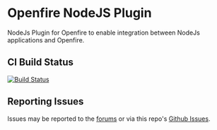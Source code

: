 # Openfire NodeJS Plugin

NodeJs Plugin for Openfire to enable integration between NodeJs applications and Openfire.

## CI Build Status

[![Build Status](https://github.com/igniterealtime/openfire-nodejs-plugin/workflows/Java%20CI/badge.svg)](https://github.com/igniterealtime/openfire-nodejs-plugin/actions)

## Reporting Issues

Issues may be reported to the [forums](https://discourse.igniterealtime.org) or via this repo's [Github Issues](https://github.com/igniterealtime/openfire-nodejs-plugin).

